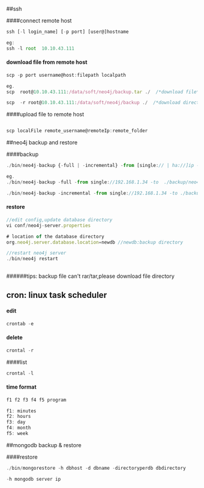 
##ssh 

####connect remote host

```js
ssh [-l login_name] [-p port] [user@]hostname

eg:
ssh -l root  10.10.43.111

```

#### download file from remote host

```js
scp -p port username@host:filepath localpath

eg.
scp  root@10.10.43.111:/data/soft/neo4j/backup.tar ./  /*download file*/

scp  -r root@10.10.43.111:/data/soft/neo4j/backup ./  /*download directory*/

```


####upload file to remote host


```js

scp localFile remote_username@remoteIp:remote_folder

```

##neo4j backup and  restore

####backup




```js
./bin/neo4j-backup {-full | -incremental} -from [single:// | ha://]ip -to path

eg.
./bin/neo4j-backup -full -from single://192.168.1.34 -to  ./backup/neo4j-backup // full backup

./bin/neo4j-backup -incremental -from single://192.168.1.34 -to ./backup/neo4j-backup // incremental backup

```

#### restore

```js
//edit config,update database directory 
vi conf/neo4j-server.properties

# location of the database directory
org.neo4j.server.database.location=newdb //newdb:backup directory

//restart neo4j server
./bin/neo4j restart
 
```

######tips: backup file can't rar/tar,please download file directory


## cron: linux task scheduler

#### edit
```js
crontab -e 
```

#### delete

```js
crontal -r
```

####list
```js
crontal -l
```

#### time format

```js
f1 f2 f3 f4 f5 program

f1: minutes
f2: hours
f3: day
f4: month
f5: week

```


##mongodb backup & restore

####restore

```js
./bin/mongorestore -h dbhost -d dbname -directoryperdb dbdirectory

-h mongodb server ip

```